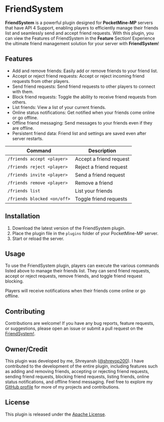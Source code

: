 # FriendSystem

**FriendSystem** is a powerful plugin designed for **PocketMine-MP** servers that have API 4 Support, enabling players to efficiently manage their friends list and seamlessly send and accept friend requests. With this plugin, you can view the Features of FriendSystem in the **Feature** Section!
Experience the ultimate friend management solution for your server with **FriendSystem**!

## Features

- Add and remove friends: Easily add or remove friends to your friend list.
- Accept or reject friend requests: Accept or reject incoming friend requests from other players.
- Send friend requests: Send friend requests to other players to connect with them.
- Block friend requests: Toggle the ability to receive friend requests from others.
- List friends: View a list of your current friends.
- Online status notifications: Get notified when your friends come online or go offline.
- Offline friend messaging: Send messages to your friends even if they are offline.
- Persistent friend data: Friend list and settings are saved even after server restarts.


| Command                       | Description                   |
|-------------------------------|-------------------------------|
| `/friends accept <player>`    | Accept a friend request       |
| `/friends reject <player>`    | Reject a friend request       |
| `/friends invite <player>`    | Send a friend request         |
| `/friends remove <player>`    | Remove a friend               |
| `/friends list`               | List your friends             |
| `/friends blocked <on/off>`   | Toggle friend requests        |


## Installation

1. Download the latest version of the FriendSystem plugin.
2. Place the plugin file in the `plugins` folder of your PocketMine-MP server.
3. Start or reload the server.

## Usage

To use the FriendSystem plugin, players can execute the various commands listed above to manage their friends list. They can send friend requests, accept or reject requests, remove friends, and toggle friend request blocking.

Players will receive notifications when their friends come online or go offline.

## Contributing

Contributions are welcome! If you have any bug reports, feature requests, or suggestions, please open an issue or submit a pull request on the [FriendSystem!](https://github.com/shreyop200/FriendsSystem).

## Owner/Credit

This plugin was developed by me, Shreyansh ([@shreyop200](https://github.com/shreyop200)). I have contributed to the development of the entire plugin, including features such as adding and removing friends, accepting or rejecting friend requests, sending friend requests, blocking friend requests, listing friends, online status notifications, and offline friend messaging. Feel free to explore my [GitHub profile](https://github.com/shreyop200) for more of my projects and contributions.


## License

This plugin is released under the [Apache License](LICENSE).
